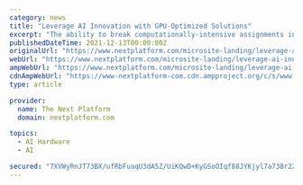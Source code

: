 ```yaml
---
category: news
title: "Leverage AI Innovation with GPU-Optimized Solutions"
excerpt: "The ability to break computationally-intensive assignments into pieces and begin solving them simultaneously is the main reason why GPU computing is the ideal fit for AI, deep learning, and other highly analytical workloads. NVIDIA’s industry-leading ..."
publishedDateTime: 2021-12-13T00:00:00Z
originalUrl: "https://www.nextplatform.com/microsite-landing/leverage-ai-innovation-gpu-optimized-solutions/"
webUrl: "https://www.nextplatform.com/microsite-landing/leverage-ai-innovation-gpu-optimized-solutions/"
ampWebUrl: "https://www.nextplatform.com/microsite-landing/leverage-ai-innovation-gpu-optimized-solutions/?amp"
cdnAmpWebUrl: "https://www-nextplatform-com.cdn.ampproject.org/c/s/www.nextplatform.com/microsite-landing/leverage-ai-innovation-gpu-optimized-solutions/?amp"
type: article

provider:
  name: The Next Platform
  domain: nextplatform.com

topics:
  - AI Hardware
  - AI

secured: "7XVWyRnJT73BX/ufRbFuaqU3dA5Z/UiKQwD+KyGSoOIqf88JYKjyl7a738r2ZGHgGtZqJZigN+043Ru6WA3t3t7080MoCyedl0SjdcwqDSy96ziTP44NlvHNugODw8qsYm5PsCoRG2Fa4E54pgcst7P8BoUlAd+36hqCUjVBLIfVKSP7Eq2n1CG3gbrDZf7odc6wFKc3xYefKf3GsxserhxoBLR2DSz6LusyC5MK7HSfdPb2mRVcB1VxgXobpi0eAlfKKGE77DpoUsrxCN7WkxR3Z45+unJTM5TaM8T764WhjKKlwcF3Mu7VUQdz8vc71KBTl7/tXEyW8WAxx8Y1xcRd3+mnjHb5i4721PScrhM=;ut4usVh+vtXNY6kDpO69Xw=="
---
```


